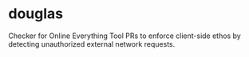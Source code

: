 # douglas
Checker for Online Everything Tool PRs to enforce client-side ethos by detecting unauthorized external network requests.

